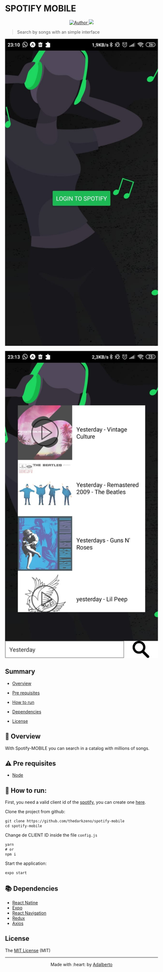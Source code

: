 # SPOTIFY MOBILE

<p align="center">
  <a href="https://github.com/thedarkzeno">
        <img src="https://img.shields.io/badge/Author-thedarkzeno-brightgreen" alt="Author" />
    </a>
  <img src="http://img.shields.io/static/v1?label=License&message=MIT&color=green"/>
</p>


> Search by songs with an simple interface

<p align="center"><img src="./screenshots/1.jpeg"/></p>
<p align="center"><img src="./screenshots/2.jpeg"/></p>

## Summary 

- [Overview ](#eyes-overview)

- [Pre requisites](#warning-pre-requisites)

- [How to run](#construction_worker-how-to-run)

- [Dependencies](#books-dependecies)

- [License](#license)

## :eyes: Overview 

<p align="justify">
  With Spotify-MOBILE you can search in a catalog with millions of songs.
</p>




## :warning: Pre requisites

- [Node](https://nodejs.org/en/download/)


## :construction_worker: How to run:

First, you need a valid client id of the [spotify](https://www.spotify.com/), you can create one [here](https://developer.spotify.com/dashboard/applications).

Clone the project from github:

```shell
git clone https://github.com/thedarkzeno/spotify-mobile
cd spotify-mobile
```

Change de CLIENT ID inside the file `config.js`

```shell
yarn
# or
npm i
```

Start the application:

```shell
expo start
```

## :books: Dependencies 

- [React Natine](https://reactnative.dev/docs/getting-started)
- [Expo](https://docs.expo.io/)
- [React Navigation](https://reactnavigation.org/docs/getting-started)
- [Redux](https://redux.js.org/)
- [Axios](https://github.com/axios/axios)


## License

The [MIT License]() (MIT)


---

<p align="center">
Made with :heart: by <a href="https://www.linkedin.com/in/adalberto-junior-62618a176/">Adalberto</a>
</p>

